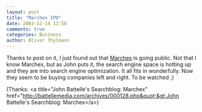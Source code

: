 ```yaml
---
layout: post
title: "Marchex IPO"
date: 2003-12-14 12:50
comments: true
categories: Business
author: Oliver Thylmann
---
```



Thanks to post on it, I just found out that [Marchex](http://www.marchex.com/) is going public. Not that I know Marchex, but as John puts it, the search engine space is hotting up and they are into search engine optimization. It all fits in wonderfully. Now they seem to be buying companies left and right. To be watched ;)

(Thanks: &lt;a title=&quot;John Battelle's Searchblog: Marchex&quot; href=&quot;http://battellemedia.com/archives/000128.php&quot;&gt;John Battelle's Searchblog: Marchex&lt;/a&gt;)


